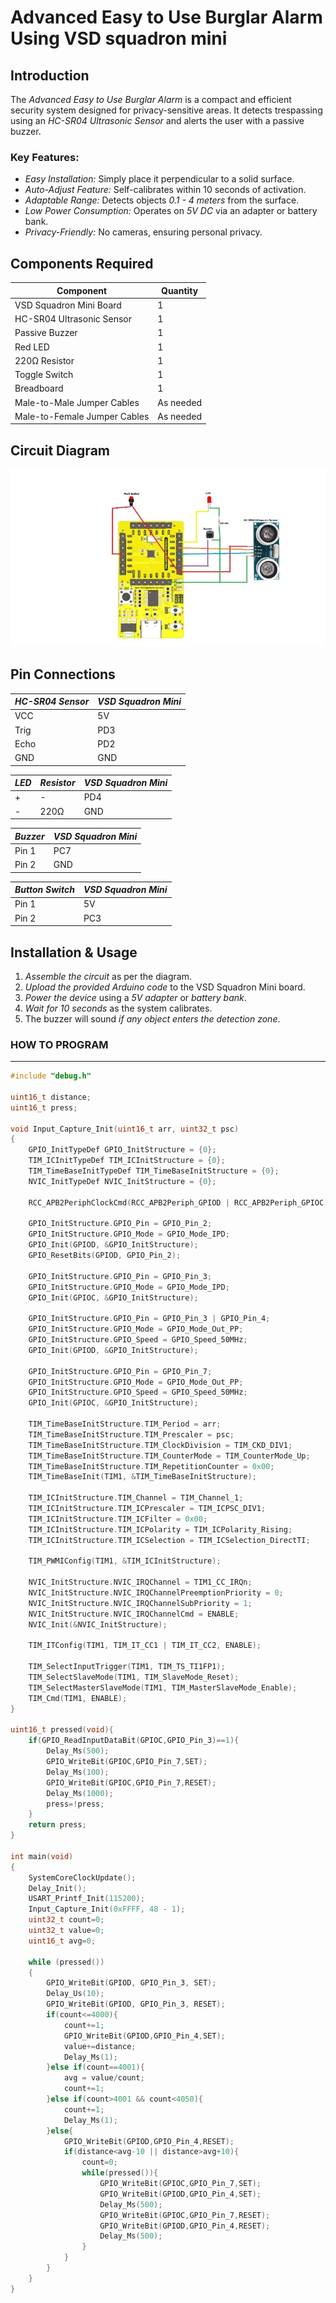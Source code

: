 # Advanced Easy to Use Burglar Alarm Using VSD squadron mini

## Introduction
The *Advanced Easy to Use Burglar Alarm* is a compact and efficient security system designed for privacy-sensitive areas. It detects trespassing using an *HC-SR04 Ultrasonic Sensor* and alerts the user with a passive buzzer.

### Key Features:
- *Easy Installation:* Simply place it perpendicular to a solid surface.
- *Auto-Adjust Feature:* Self-calibrates within 10 seconds of activation.
- *Adaptable Range:* Detects objects *0.1 - 4 meters* from the surface.
- *Low Power Consumption:* Operates on *5V DC* via an adapter or battery bank.
- *Privacy-Friendly:* No cameras, ensuring personal privacy.

## Components Required
| Component                     | Quantity |
|--------------------------------|----------|
| VSD Squadron Mini Board       | 1        |
| HC-SR04 Ultrasonic Sensor     | 1        |
| Passive Buzzer                | 1        |
| Red LED                        | 1        |
| 220Ω Resistor                 | 1        |
| Toggle Switch                  | 1        |
| Breadboard                     | 1        |
| Male-to-Male Jumper Cables     | As needed |
| Male-to-Female Jumper Cables   | As needed |

## Circuit Diagram
![Circuit Diagram](screenshots/VSDMINI.png)

## Pin Connections
| *HC-SR04 Sensor* | *VSD Squadron Mini* |
|--------------------|----------------------|
| VCC               | 5V                   |
| Trig              | PD3                   |
| Echo              | PD2                   |
| GND               | GND                   |

| *LED* | *Resistor* | *VSD Squadron Mini* |
|---------|-------------|----------------------|
| +       | -          | PD4                  |
| -       | 220Ω       | GND                  |

| *Buzzer* | *VSD Squadron Mini* |
|------------|----------------------|
| Pin 1      | PC7                  |
| Pin 2      | GND                  |

| *Button Switch* | *VSD Squadron Mini* |
|------------------|----------------------|
| Pin 1           | 5V                   |
| Pin 2           | PC3                   |

## Installation & Usage
1. *Assemble the circuit* as per the diagram.
2. *Upload the provided Arduino code* to the VSD Squadron Mini board.
3. *Power the device* using a *5V adapter* or *battery bank*.
4. *Wait for 10 seconds* as the system calibrates.
5. The buzzer will sound *if any object enters the detection zone*.

### HOW TO PROGRAM
-----

```c
#include "debug.h"

uint16_t distance;
uint16_t press;

void Input_Capture_Init(uint16_t arr, uint32_t psc)
{
    GPIO_InitTypeDef GPIO_InitStructure = {0};
    TIM_ICInitTypeDef TIM_ICInitStructure = {0};
    TIM_TimeBaseInitTypeDef TIM_TimeBaseInitStructure = {0};
    NVIC_InitTypeDef NVIC_InitStructure = {0};

    RCC_APB2PeriphClockCmd(RCC_APB2Periph_GPIOD | RCC_APB2Periph_GPIOC | RCC_APB2Periph_TIM1, ENABLE);

    GPIO_InitStructure.GPIO_Pin = GPIO_Pin_2;
    GPIO_InitStructure.GPIO_Mode = GPIO_Mode_IPD;
    GPIO_Init(GPIOD, &GPIO_InitStructure);
    GPIO_ResetBits(GPIOD, GPIO_Pin_2);

    GPIO_InitStructure.GPIO_Pin = GPIO_Pin_3;
    GPIO_InitStructure.GPIO_Mode = GPIO_Mode_IPD;
    GPIO_Init(GPIOC, &GPIO_InitStructure);

    GPIO_InitStructure.GPIO_Pin = GPIO_Pin_3 | GPIO_Pin_4;
    GPIO_InitStructure.GPIO_Mode = GPIO_Mode_Out_PP;
    GPIO_InitStructure.GPIO_Speed = GPIO_Speed_50MHz;
    GPIO_Init(GPIOD, &GPIO_InitStructure);

    GPIO_InitStructure.GPIO_Pin = GPIO_Pin_7;
    GPIO_InitStructure.GPIO_Mode = GPIO_Mode_Out_PP;
    GPIO_InitStructure.GPIO_Speed = GPIO_Speed_50MHz;
    GPIO_Init(GPIOC, &GPIO_InitStructure);

    TIM_TimeBaseInitStructure.TIM_Period = arr;
    TIM_TimeBaseInitStructure.TIM_Prescaler = psc;
    TIM_TimeBaseInitStructure.TIM_ClockDivision = TIM_CKD_DIV1;
    TIM_TimeBaseInitStructure.TIM_CounterMode = TIM_CounterMode_Up;
    TIM_TimeBaseInitStructure.TIM_RepetitionCounter = 0x00;
    TIM_TimeBaseInit(TIM1, &TIM_TimeBaseInitStructure);

    TIM_ICInitStructure.TIM_Channel = TIM_Channel_1;
    TIM_ICInitStructure.TIM_ICPrescaler = TIM_ICPSC_DIV1;
    TIM_ICInitStructure.TIM_ICFilter = 0x00;
    TIM_ICInitStructure.TIM_ICPolarity = TIM_ICPolarity_Rising;
    TIM_ICInitStructure.TIM_ICSelection = TIM_ICSelection_DirectTI;

    TIM_PWMIConfig(TIM1, &TIM_ICInitStructure);

    NVIC_InitStructure.NVIC_IRQChannel = TIM1_CC_IRQn;
    NVIC_InitStructure.NVIC_IRQChannelPreemptionPriority = 0;
    NVIC_InitStructure.NVIC_IRQChannelSubPriority = 1;
    NVIC_InitStructure.NVIC_IRQChannelCmd = ENABLE;
    NVIC_Init(&NVIC_InitStructure);

    TIM_ITConfig(TIM1, TIM_IT_CC1 | TIM_IT_CC2, ENABLE);

    TIM_SelectInputTrigger(TIM1, TIM_TS_TI1FP1);
    TIM_SelectSlaveMode(TIM1, TIM_SlaveMode_Reset);
    TIM_SelectMasterSlaveMode(TIM1, TIM_MasterSlaveMode_Enable);
    TIM_Cmd(TIM1, ENABLE);
}

uint16_t pressed(void){
    if(GPIO_ReadInputDataBit(GPIOC,GPIO_Pin_3)==1){
        Delay_Ms(500);
        GPIO_WriteBit(GPIOC,GPIO_Pin_7,SET);
        Delay_Ms(100);
        GPIO_WriteBit(GPIOC,GPIO_Pin_7,RESET);
        Delay_Ms(1000);
        press=!press;
    }
    return press;
}

int main(void)
{
    SystemCoreClockUpdate();
    Delay_Init();
    USART_Printf_Init(115200);
    Input_Capture_Init(0xFFFF, 48 - 1);
    uint32_t count=0;
    uint32_t value=0;
    uint16_t avg=0;
    
    while (pressed())
    {     
        GPIO_WriteBit(GPIOD, GPIO_Pin_3, SET);
        Delay_Us(10); 
        GPIO_WriteBit(GPIOD, GPIO_Pin_3, RESET);
        if(count<=4000){
            count+=1;
            GPIO_WriteBit(GPIOD,GPIO_Pin_4,SET);
            value+=distance;
            Delay_Ms(1);
        }else if(count==4001){
            avg = value/count;
            count+=1;
        }else if(count>4001 && count<4050){
            count+=1;
            Delay_Ms(1);
        }else{
            GPIO_WriteBit(GPIOD,GPIO_Pin_4,RESET);
            if(distance<avg-10 || distance>avg+10){
                count=0;
                while(pressed()){
                    GPIO_WriteBit(GPIOC,GPIO_Pin_7,SET);
                    GPIO_WriteBit(GPIOD,GPIO_Pin_4,SET);
                    Delay_Ms(500);
                    GPIO_WriteBit(GPIOC,GPIO_Pin_7,RESET);
                    GPIO_WriteBit(GPIOD,GPIO_Pin_4,RESET);
                    Delay_Ms(500);
                }
            }
        }  
    }
}

